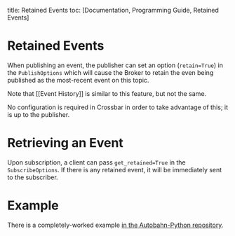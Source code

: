 title: Retained Events
toc: [Documentation, Programming Guide, Retained Events]

# Retained Events

When publishing an event, the publisher can set an option (`retain=True`) in the `PublishOptions` which will cause the Broker to retain the even being published as the most-recent event on this topic.

Note that [[Event History]] is similar to this feature, but not the same.

No configuration is required in Crossbar in order to take advantage of this; it is up to the publisher.

# Retrieving an Event

Upon subscription, a client can pass `get_retained=True` in the `SubscribeOptions`. If there is any retained event, it will be immediately sent to the subscriber.

# Example

There is a completely-worked example [in the Autobahn-Python repository](https://github.com/crossbario/autobahn-python/tree/master/examples/twisted/wamp/pubsub).
